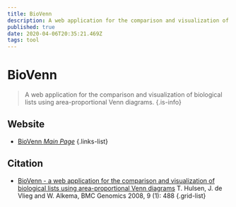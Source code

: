 ```yaml
---
title: BioVenn
description: A web application for the comparison and visualization of biological lists using area-proportional Venn diagrams.
published: true
date: 2020-04-06T20:35:21.469Z
tags: tool
---
```


# BioVenn

> A web application for the comparison and visualization of biological lists using area-proportional Venn diagrams.
{.is-info}

## Website

- [BioVenn *Main Page*](http://www.biovenn.nl/)
{.links-list}

## Citation

- [BioVenn - a web application for the comparison and visualization of biological lists using area-proportional Venn diagrams](https://bmcgenomics.biomedcentral.com/articles/10.1186/1471-2164-9-488) T. Hulsen, J. de Vlieg and W. Alkema, BMC Genomics 2008, 9 (1): 488
{.grid-list}